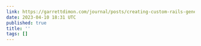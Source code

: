 ```yaml
---
link: https://garrettdimon.com/journal/posts/creating-custom-rails-generators
date: 2023-04-10 18:31 UTC
published: true
title: ''
tags: []
---
```



